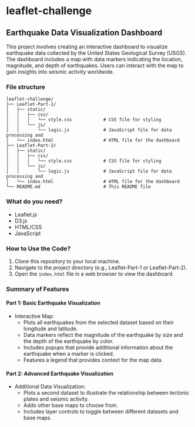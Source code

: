 # leaflet-challenge

## Earthquake Data Visualization Dashboard

This project involves creating an interactive dashboard to visualize earthquake data collected by the United States Geological Survey (USGS). The dashboard includes a map with data markers indicating the location, magnitude, and depth of earthquakes. Users can interact with the map to gain insights into seismic activity worldwide.

### File structure

```
leaflet-challenge/
├── Leaflet-Part-1/
│   ├── static/
│   │   ├── css/
│   │   │   └── style.css            # CSS file for styling
│   │   └── js/
│   │       └── logic.js             # JavaScript file for data processing and
│   └── index.html                   # HTML file for the dashboard
├── Leaflet-Part-2/
│   ├── static/
│   │   ├── css/
│   │   │   └── style.css            # CSS file for styling
│   │   └── js/
│   │       └── logic.js             # JavaScript file for data processing and
│   └── index.html                   # HTML file for the dashboard
└── README.md                        # This README file
```

### What do you need?

- Leaflet.js
- D3.js
- HTML/CSS
- JavaScript

### How to Use the Code?

1. Clone this repository to your local machine.
2. Navigate to the project directory (e.g., Leaflet-Part-1 or Leaflet-Part-2).
3. Open the `index.html` file in a web browser to view the dashboard.

### Summary of Features

#### Part 1: Basic Earthquake Visualization

- Interactive Map:
  - Plots all earthquakes from the selected dataset based on their longitude and latitude.
  - Data markers reflect the magnitude of the earthquake by size and the depth of the earthquake by color.
  - Includes popups that provide additional information about the earthquake when a marker is clicked.
  - Features a legend that provides context for the map data.

#### Part 2: Advanced Earthquake Visualization

- Additional Data Visualization:
  - Plots a second dataset to illustrate the relationship between tectonic plates and seismic activity.
  - Adds other base maps to choose from.
  - Includes layer controls to toggle between different datasets and base maps.
